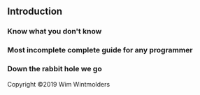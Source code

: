 ## Introduction

### Know what you don't know

### Most incomplete complete guide for any programmer

### Down the rabbit hole we go



Copyright ©2019 Wim Wintmolders
